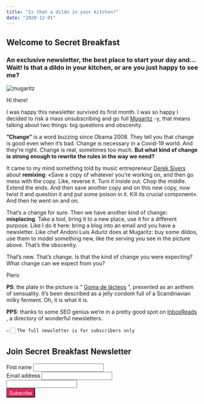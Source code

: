 ```yaml
---
title: "Is that a dildo in your kitchen?"
date: "2020-12-01"
---
```


## Welcome to Secret Breakfast

### An exclusive newsletter, the best place to start your day and... Wait! Is that a dildo in your kitchen, or are you just happy to see me?

![mugaritz](https://gallery.eocampaign1.com/2f942933-0bf5-11eb-a3d0-06b4694bee2a%2F1606781262190-censored.jpg)

Hi there!

I was happy this newsletter survived its first month. I was so happy I decided to risk a mass unsubscribing and go full  [Mugaritz](https://www.mugaritz.com/) -y, that means talking about two things: big questions and obscenity. 

**”Change”** is a word buzzing since Obama 2008. They tell you that change is good even when it’s bad. Change is necessary in a Covid-19 world. And they’re right. Change is real, sometimes too much. **But what kind of change is strong enough to rewrite the rules in the way we need?**

It came to my mind something told by music entrepreneur  [Derek Sivers](https://open.spotify.com/show/7cnrLotBo3valxteAfZO3H?si=WB6Wkr_0SJKmlkOsCfYezg)  about **remixing**: «Save a copy of whatever you’re working on, and then go mess with the copy. Like, reverse it. Turn it inside out. Chop the middle. Extend the ends. And then save another copy and on this new copy, now twist it and question it and put some poison in it. Kill its crucial component». And then he went on and on. 

That’s a change for sure. Then we have another kind of change: **misplacing**. Take a tool, bring it to a new place, use it for a different purpose. Like I do it here: bring a blog into an email and you have a newsletter. Like chef Andoni Luis Aduriz does at Mugaritz: buy some dildos, use them to model something new, like the serving you see in the picture above. That’s the obscenity. 

That’s new. That’s change. Is that the kind of change you were expecting? What change can we expect from you?


Piero

**PS**: the plate in the picture is “ [Goma de lácteos](https://www.mugaritz.com/es/goma-de-lacteos/fo-1520008091/) ”, presented as an anthem of sensuality. It’s been described as a jelly condom full of a Scandinavian milky ferment. Oh, it is what it is. 

**PPS**: thanks to some SEO genius we’re in a pretty good spot on  [InboxReads](https://inboxreads.co/) , a directory of wonderful newsletters. 


👉🏻 `The full newsletter is for subscribers only`

<link rel="stylesheet"
      href="https://emailoctopus.com/bundles/emailoctopuslist/css/1.6/form.css"
>
<div class="emailoctopus-form-wrapper emailoctopus-form-default emailoctopus-form-wrapper-large"
     style="font-family: &quot;Helvetica Neue&quot;, Helvetica, Arial, Verdana, sans-serif; color: rgb(26, 26, 26);"
>
  <h2 class="emailoctopus-heading">
    Join Secret Breakfast Newsletter
  </h2>
  <p class="emailoctopus-success-message">
  </p>
  <p class="emailoctopus-error-message">
  </p>
  <form action="https://emailoctopus.com/lists/bd6fe959-21bb-11eb-a3d0-06b4694bee2a/members/embedded/1.3s/add"
        method="post"
        data-message-success="You (almost) made it! 👉 Please, check your email for confirmation and click the link inside, probably into the SPAM folder, if you're using Gmail. You really need to do that, thank you!"
        data-message-missing-email-address="Your email address is required."
        data-message-invalid-email-address="Your email address looks incorrect, please try again."
        data-message-bot-submission-error="This doesn't look like a human submission."
        data-message-consent-required="Please check the checkbox to indicate your consent."
        data-message-invalid-parameters-error="This form has missing or invalid fields."
        data-message-unknown-error="Sorry, an unknown error has occurred. Please try again later."
        class="emailoctopus-form"
        data-sitekey="6LdYsmsUAAAAAPXVTt-ovRsPIJ_IVhvYBBhGvRV6"
  >
    <div class="emailoctopus-form-row">
      <label for="field_1">
        First name
      </label>
      <input id="field_1"
             name="field_1"
             type="text"
             placeholder
      >
    </div>
    <div class="emailoctopus-form-row">
      <label for="field_0">
        Email address
      </label>
      <input id="field_0"
             name="field_0"
             type="email"
             placeholder
             required="required"
      >
    </div>
    <div aria-hidden="true"
         class="emailoctopus-form-row-hp"
    >
      <input type="text"
             name="hpc4b27b6e-eb38-11e9-be00-06b4694bee2a"
             tabindex="-1"
             autocomplete="nope"
      >
    </div>
    <div class="emailoctopus-form-row-subscribe">
      <input type="hidden"
             name="successRedirectUrl"
      >
      <button type="submit"
              style="background-color: rgb(223, 36, 91); color: rgb(255, 255, 255); font-family: &quot;Helvetica Neue&quot;, Helvetica, Arial, Verdana, sans-serif;"
      >
        Subscribe
      </button>
    </div>
  </form>
</div>
<script src="https://emailoctopus.com/bundles/emailoctopuslist/js/1.6/form-recaptcha.js">
</script>
<script src="https://emailoctopus.com/bundles/emailoctopuslist/js/1.6/form-embed.js">
</script>
